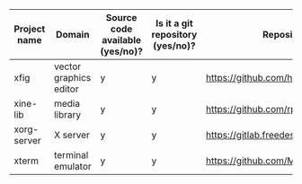 Project name | Domain                  | Source code available (**y**es/**n**o)? | Is it a git repository (**y**es/**n**o)? | Repository URL                                               | Clone URL                                                        | Estimated number of commits
---|-------------------------|-----------------------------------------|-----------------------------------|--------------------------------------------------------------|------------------------------------------------------------------|---
xfig | vector graphics editor  | y                                       | y                                 | https://github.com/hhoeflin/xfig                             | https://github.com/hhoeflin/xfig.git                             | 9
xine-lib | media library           | y                                       | y                                 | https://github.com/rpmfusion/xine-lib                        | https://github.com/rpmfusion/xine-lib.git                        | 114
xorg-server | X server                | y                                       | y                                 | https://gitlab.freedesktop.org/xorg/xserver                  | https://gitlab.freedesktop.org/xorg/xserver.git                  | 17,786
xterm | terminal emulator       | y                                       | y                                 | https://github.com/Maximus5/xterm                            | https://github.com/Maximus5/xterm.git                            | 112
